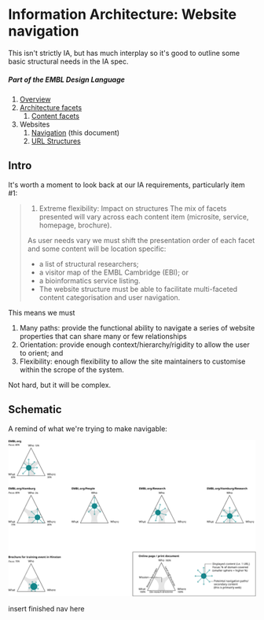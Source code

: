 # Information Architecture: Website navigation

This isn't strictly IA, but has much interplay so it's good to outline some basic structural needs in the IA spec.

##### Part of the EMBL Design Language
1. [Overview](https://github.com/EMBL-Design-Language/Information-Architecture) 
1. [Architecture facets](https://github.com/EMBL-Design-Language/Information-Architecture/blob/master/facets-architecture.md)
    1. [Content facets](https://github.com/EMBL-Design-Language/Information-Architecture/blob/master/facets-content.md)
1. Websites
    1. [Navigation](https://github.com/EMBL-Design-Language/Information-Architecture/blob/master/website-navigation.md) (this document)
    1. [URL Structures](https://github.com/EMBL-Design-Language/Information-Architecture/blob/master/website-url-structure.md)

## Intro
It's worth a moment to look back at our IA requirements, particularly item #1:
> 1. Extreme flexibility: Impact on structures
> The mix of facets presented will vary across each content item (microsite, service, homepage, brochure).
> 
> As user needs vary we must shift the presentation order of each facet and some content will be location specific:
> - a list of structural researchers;
> - a visitor map of the EMBL Cambridge (EBI); or
> - a bioinformatics service listing.
> - The website structure must be able to facilitate multi-faceted content categorisation and user navigation.

This means we must 
1. Many paths: provide the functional ability to navigate a series of website properties that can share many or few relationships
2. Orientation: provide enough context/hierarchy/rigidity to allow the user to orient; and
3. Flexibility: enough flexibility to allow the site maintainers to customise within the scrope of the system. 

Not hard, but it will be complex.

## Schematic

A remind of what we're trying to make navigable:

<img src="https://raw.githubusercontent.com/EMBL-Design-Language/Information-Architecture/master/assets/ia-map-v3.png"/>

insert finished nav here
